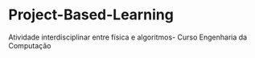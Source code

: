 # Project-Based-Learning
Atividade interdisciplinar entre física e algoritmos- Curso Engenharia da Computação
